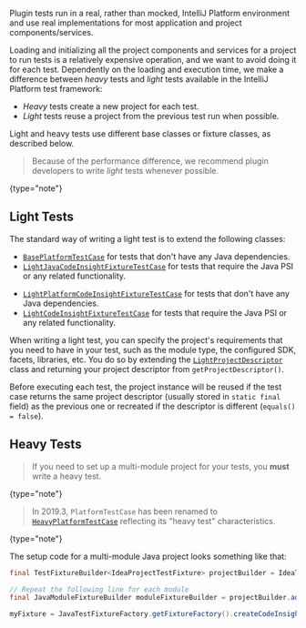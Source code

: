 [//]: # (title: Light and Heavy Tests)

<!-- Copyright 2000-2022 JetBrains s.r.o. and other contributors. Use of this source code is governed by the Apache 2.0 license that can be found in the LICENSE file. -->

Plugin tests run in a real, rather than mocked, IntelliJ Platform environment and use real implementations for most application and project components/services.

Loading and initializing all the project components and services for a project to run tests is a relatively expensive operation, and we want to avoid doing it for each test.
Dependently on the loading and execution time, we make a difference between *heavy* tests and *light* tests available in the IntelliJ Platform test framework:

* *Heavy* tests create a new project for each test.
* *Light* tests reuse a project from the previous test run when possible.

Light and heavy tests use different base classes or fixture classes, as described below.

 >  Because of the performance difference, we recommend plugin developers to write *light* tests whenever possible.
 >
 {type="note"}

## Light Tests

The standard way of writing a light test is to extend the following classes:

<tabs>

<tab title="2019.2 and later">

* [`BasePlatformTestCase`](upsource:///platform/testFramework/src/com/intellij/testFramework/fixtures/BasePlatformTestCase.java) for tests that don't have any Java dependencies.
* [`LightJavaCodeInsightFixtureTestCase`](upsource:///java/testFramework/src/com/intellij/testFramework/fixtures/LightJavaCodeInsightFixtureTestCase.java) for tests that require the Java PSI or any related functionality.

</tab>

<tab title="Pre-2019.2">

* [`LightPlatformCodeInsightFixtureTestCase`](upsource:///platform/testFramework/src/com/intellij/testFramework/fixtures/LightPlatformCodeInsightFixtureTestCase.java) for tests that don't have any Java dependencies.
* [`LightCodeInsightFixtureTestCase`](upsource:///java/testFramework/src/com/intellij/testFramework/fixtures/LightCodeInsightFixtureTestCase.java) for tests that require the Java PSI or any related functionality.

</tab>
</tabs>

When writing a light test, you can specify the project's requirements that you need to have in your test, such as the module type, the configured SDK, facets, libraries, etc.
You do so by extending the [`LightProjectDescriptor`](upsource:///platform/testFramework/src/com/intellij/testFramework/LightProjectDescriptor.java) class and returning your project descriptor from `getProjectDescriptor()`.

Before executing each test, the project instance will be reused if the test case returns the same project descriptor (usually stored in `static final` field) as the previous one or recreated if the descriptor is different (`equals() = false`).

## Heavy Tests

 >  If you need to set up a multi-module project for your tests, you **must** write a heavy test.
 >
 {type="note"}

 >  In 2019.3, `PlatformTestCase` has been renamed to [`HeavyPlatformTestCase`](upsource:///platform/testFramework/src/com/intellij/testFramework/HeavyPlatformTestCase.java) reflecting its "heavy test" characteristics.
 >
 {type="note"}

The setup code for a multi-module Java project looks something like that:

```java
final TestFixtureBuilder<IdeaProjectTestFixture> projectBuilder = IdeaTestFixtureFactory.getFixtureFactory().createFixtureBuilder(getName());

// Repeat the following line for each module
final JavaModuleFixtureBuilder moduleFixtureBuilder = projectBuilder.addModule(JavaModuleFixtureBuilder.class);

myFixture = JavaTestFixtureFactory.getFixtureFactory().createCodeInsightFixture(projectBuilder.getFixture());
```
